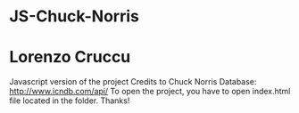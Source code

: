 # JS-Chuck-Norris
# Lorenzo Cruccu
Javascript version of the project
Credits to Chuck Norris Database: http://www.icndb.com/api/
To open the project, you have to open index.html file located in the folder. Thanks!
